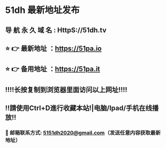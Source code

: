 #  51dh 最新地址发布 
##  导 航 永 久 域 名  :  HttpS://51dh.tv
## ⭐️ 👉 最新地址 ：https://51pa.io
## ⭐️ 👉 备用地址 ：https://51pa.it
## ‼️‼️长按复制到浏览器里面访问以上网址‼️‼️
## ‼️請使用Ctrl+D進行收藏本站!|电脑/Ipad/手机在线播放‼️
### 📧 邮箱联系方式: 5151dh2020@gmail.com（发送任意内容获取最新地址）
